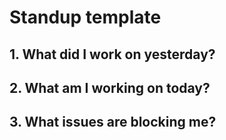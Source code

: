 # Standup template

## 1. What did I work on yesterday?


## 2. What am I working on today?


## 3. What issues are blocking me?
